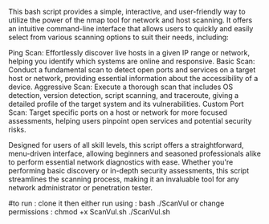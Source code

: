 This bash script provides a simple, interactive, and user-friendly way to utilize the power of the nmap tool for network and host scanning. It offers an intuitive command-line interface that allows users to quickly and easily select from various scanning options to suit their needs, including:

Ping Scan: Effortlessly discover live hosts in a given IP range or network, helping you identify which systems are online and responsive.
Basic Scan: Conduct a fundamental scan to detect open ports and services on a target host or network, providing essential information about the accessibility of a device.
Aggressive Scan: Execute a thorough scan that includes OS detection, version detection, script scanning, and traceroute, giving a detailed profile of the target system and its vulnerabilities.
Custom Port Scan: Target specific ports on a host or network for more focused assessments, helping users pinpoint open services and potential security risks.


Designed for users of all skill levels, this script offers a straightforward, menu-driven interface, allowing beginners and seasoned professionals alike to perform essential network diagnostics with ease.
Whether you're performing basic discovery or in-depth security assessments, this script streamlines the scanning process, making it an invaluable tool for any network administrator or penetration tester.


#to run :
clone it 
then either run using : bash ./ScanVul
or change permissions : chmod +x ScanVul.sh
./ScanVul.sh
